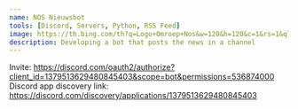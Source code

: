 ```yaml
---
name: NOS Nieuwsbot
tools: [Discord, Servers, Python, RSS Feed]
image: https://th.bing.com/th?q=Logo+Omroep+Nos&w=120&h=120&c=1&rs=1&qlt=90&cb=1&dpr=1.3&pid=InlineBlock&mkt=nl-NL&cc=NL&setlang=nl&adlt=strict&t=1&mw=247
description: Developing a bot that posts the news in a channel
---
```


Invite: https://discord.com/oauth2/authorize?client_id=1379513629480845403&scope=bot&permissions=536874000
Discord app discovery link: https://discord.com/discovery/applications/1379513629480845403
